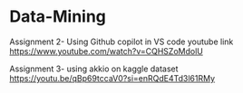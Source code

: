 # Data-Mining

Assignment 2- Using Github copilot in VS code youtube link
https://www.youtube.com/watch?v=CQHSZoMdolU

Assignment 3- using akkio on kaggle dataset
https://youtu.be/qBp69tccaV0?si=enRQdE4Td3l61RMy
